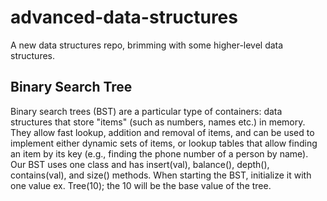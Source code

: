# advanced-data-structures
A new data structures repo, brimming with some higher-level data structures.

## Binary Search Tree
Binary search trees (BST) are a particular type of containers: data structures that store "items" (such as numbers, names etc.) in memory. They allow fast lookup, addition and removal of items, and can be used to implement either dynamic sets of items, or lookup tables that allow finding an item by its key (e.g., finding the phone number of a person by name).
  Our BST uses one class and has insert(val), balance(), depth(), contains(val), and size() methods. When starting the BST, initialize it   with one value ex. Tree(10); the 10 will be the base value of the tree.

